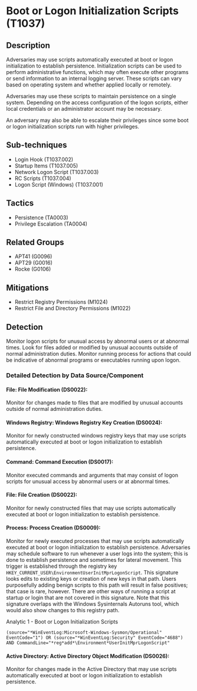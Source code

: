 # Boot or Logon Initialization Scripts (T1037)

## Description
Adversaries may use scripts automatically executed at boot or logon initialization to establish persistence. Initialization scripts can be used to perform administrative functions, which may often execute other programs or send information to an internal logging server. These scripts can vary based on operating system and whether applied locally or remotely.  

Adversaries may use these scripts to maintain persistence on a single system. Depending on the access configuration of the logon scripts, either local credentials or an administrator account may be necessary. 

An adversary may also be able to escalate their privileges since some boot or logon initialization scripts run with higher privileges.

## Sub-techniques
- Login Hook (T1037.002)
- Startup Items (T1037.005)
- Network Logon Script (T1037.003)
- RC Scripts (T1037.004)
- Logon Script (Windows) (T1037.001)

## Tactics
- Persistence (TA0003)
- Privilege Escalation (TA0004)

## Related Groups
- APT41 (G0096)
- APT29 (G0016)
- Rocke (G0106)

## Mitigations
- Restrict Registry Permissions (M1024)
- Restrict File and Directory Permissions (M1022)

## Detection
Monitor logon scripts for unusual access by abnormal users or at abnormal times. Look for files added or modified by unusual accounts outside of normal administration duties. Monitor running process for actions that could be indicative of abnormal programs or executables running upon logon.

### Detailed Detection by Data Source/Component
#### File: File Modification (DS0022): 
Monitor for changes made to files that are modified by unusual accounts outside of normal administration duties.

#### Windows Registry: Windows Registry Key Creation (DS0024): 
Monitor for newly constructed windows registry keys that may use scripts automatically executed at boot or logon initialization to establish persistence.

#### Command: Command Execution (DS0017): 
Monitor executed commands and arguments that may consist of logon scripts for unusual access by abnormal users or at abnormal times.

#### File: File Creation (DS0022): 
Monitor for newly constructed files that may use scripts automatically executed at boot or logon initialization to establish persistence.

#### Process: Process Creation (DS0009): 
Monitor for newly executed processes that may use scripts automatically executed at boot or logon initialization to establish persistence. Adversaries may schedule software to run whenever a user logs into the system; this is done to establish persistence and sometimes for lateral movement. This trigger is established through the registry key ```HKEY_CURRENT_USER\EnvironmentUserInitMprLogonScript```. This signature looks edits to existing keys or creation of new keys in that path. Users purposefully adding benign scripts to this path will result in false positives; that case is rare, however. There are other ways of running a script at startup or login that are not covered in this signature. Note that this signature overlaps with the Windows Sysinternals Autoruns tool, which would also show changes to this registry path.

Analytic 1 - Boot or Logon Initialization Scripts

```(source="*WinEventLog:Microsoft-Windows-Sysmon/Operational" EventCode="1") OR (source="*WinEventLog:Security" EventCode="4688") AND CommandLine="*reg*add*\Environment*UserInitMprLogonScript" ```

#### Active Directory: Active Directory Object Modification (DS0026): 
Monitor for changes made in the Active Directory that may use scripts automatically executed at boot or logon initialization to establish persistence.

